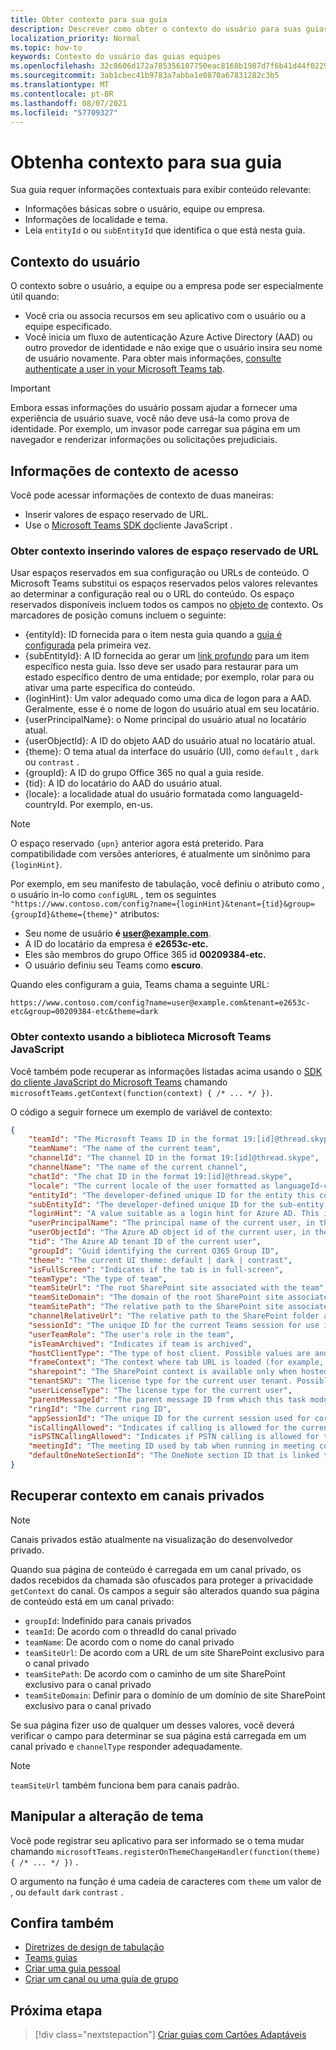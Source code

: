 ```yaml
---
title: Obter contexto para sua guia
description: Descrever como obter o contexto do usuário para suas guias
localization_priority: Normal
ms.topic: how-to
keywords: Contexto do usuário das guias equipes
ms.openlocfilehash: 32c8606d172a785356107750eac8168b1987d7f6b41d44f02297f0c19d22aa61
ms.sourcegitcommit: 3ab1cbec41b9783a7abba1e0870a67831282c3b5
ms.translationtype: MT
ms.contentlocale: pt-BR
ms.lasthandoff: 08/07/2021
ms.locfileid: "57709327"
---
```

# <a name="get-context-for-your-tab"></a>Obtenha contexto para sua guia

Sua guia requer informações contextuais para exibir conteúdo relevante:

* Informações básicas sobre o usuário, equipe ou empresa.
* Informações de localidade e tema.
* Leia `entityId` o ou `subEntityId` que identifica o que está nesta guia.

## <a name="user-context"></a>Contexto do usuário

O contexto sobre o usuário, a equipe ou a empresa pode ser especialmente útil quando:

* Você cria ou associa recursos em seu aplicativo com o usuário ou a equipe especificado.
* Você inicia um fluxo de autenticação Azure Active Directory (AAD) ou outro provedor de identidade e não exige que o usuário insira seu nome de usuário novamente. Para obter mais informações, [consulte authenticate a user in your Microsoft Teams tab](~/concepts/authentication/authentication.md).

> [!IMPORTANT]
> Embora essas informações do usuário possam ajudar a fornecer uma experiência de usuário suave, você não deve usá-la como prova de identidade. Por exemplo, um invasor pode carregar sua página em um navegador e renderizar informações ou solicitações prejudiciais.

## <a name="access-context-information"></a>Informações de contexto de acesso

Você pode acessar informações de contexto de duas maneiras:

* Inserir valores de espaço reservado de URL.
* Use o [Microsoft Teams SDK do](/javascript/api/overview/msteams-client)cliente JavaScript .

### <a name="get-context-by-inserting-url-placeholder-values"></a>Obter contexto inserindo valores de espaço reservado de URL

Usar espaços reservados em sua configuração ou URLs de conteúdo. O Microsoft Teams substitui os espaços reservados pelos valores relevantes ao determinar a configuração real ou o URL do conteúdo. Os espaço reservados disponíveis incluem todos os campos no [objeto de](/javascript/api/@microsoft/teams-js/microsoftteams.context?view=msteams-client-js-latest&preserve-view=true) contexto. Os marcadores de posição comuns incluem o seguinte:

* {entityId}: ID fornecida para o item nesta guia quando a [guia é configurada](~/tabs/how-to/create-tab-pages/configuration-page.md) pela primeira vez. 
* {subEntityId}: A ID fornecida ao gerar um [link profundo](~/concepts/build-and-test/deep-links.md) para um item específico nesta guia. Isso deve ser usado para restaurar para um estado específico dentro de uma entidade; por exemplo, rolar para ou ativar uma parte específica do conteúdo.
* {loginHint}: Um valor adequado como uma dica de logon para a AAD. Geralmente, esse é o nome de logon do usuário atual em seu locatário.
* {userPrincipalName}: o Nome principal do usuário atual no locatário atual.
* {userObjectId}: A ID do objeto AAD do usuário atual no locatário atual.
* {theme}: O tema atual da interface do usuário (UI), como `default` , `dark` ou `contrast` .
* {groupId}: A ID do grupo Office 365 no qual a guia reside.
* {tid}: A ID do locatário do AAD do usuário atual.
* {locale}: a localidade atual do usuário formatada como languageId-countryId. Por exemplo, en-us.

> [!NOTE]
> O espaço reservado `{upn}` anterior agora está preterido. Para compatibilidade com versões anteriores, é atualmente um sinônimo para `{loginHint}`.

Por exemplo, em seu manifesto de tabulação, você definiu o atributo como , o usuário in-lo como `configURL` , tem os seguintes `"https://www.contoso.com/config?name={loginHint}&tenant={tid}&group={groupId}&theme={theme}"` atributos:

* Seu nome de usuário **é user@example.com**.
* A ID do locatário da empresa é **e2653c-etc.**
* Eles são membros do grupo Office 365 id **00209384-etc.**
* O usuário definiu seu Teams como **escuro**.

Quando eles configuram a guia, Teams chama a seguinte URL:

`https://www.contoso.com/config?name=user@example.com&tenant=e2653c-etc&group=00209384-etc&theme=dark`

### <a name="get-context-by-using-the-microsoft-teams-javascript-library"></a>Obter contexto usando a biblioteca Microsoft Teams JavaScript

Você também pode recuperar as informações listadas acima usando o [SDK do cliente JavaScript do Microsoft Teams](/javascript/api/overview/msteams-client) chamando `microsoftTeams.getContext(function(context) { /* ... */ })`.

O código a seguir fornece um exemplo de variável de contexto:

```json
{
    "teamId": "The Microsoft Teams ID in the format 19:[id]@thread.skype",
    "teamName": "The name of the current team",
    "channelId": "The channel ID in the format 19:[id]@thread.skype",
    "channelName": "The name of the current channel",
    "chatId": "The chat ID in the format 19:[id]@thread.skype",
    "locale": "The current locale of the user formatted as languageId-countryId (for example, en-us)",
    "entityId": "The developer-defined unique ID for the entity this content points to",
    "subEntityId": "The developer-defined unique ID for the sub-entity this content points to",
    "loginHint": "A value suitable as a login hint for Azure AD. This is usually the login name of the current user, in their home tenant",
    "userPrincipalName": "The principal name of the current user, in the current tenant",
    "userObjectId": "The Azure AD object id of the current user, in the current tenant",
    "tid": "The Azure AD tenant ID of the current user",
    "groupId": "Guid identifying the current O365 Group ID",
    "theme": "The current UI theme: default | dark | contrast",
    "isFullScreen": "Indicates if the tab is in full-screen",
    "teamType": "The type of team",
    "teamSiteUrl": "The root SharePoint site associated with the team",
    "teamSiteDomain": "The domain of the root SharePoint site associated with the team",
    "teamSitePath": "The relative path to the SharePoint site associated with the team",
    "channelRelativeUrl": "The relative path to the SharePoint folder associated with the channel",
    "sessionId": "The unique ID for the current Teams session for use in correlating telemetry data",
    "userTeamRole": "The user's role in the team",
    "isTeamArchived": "Indicates if team is archived",
    "hostClientType": "The type of host client. Possible values are android, ios, web, desktop, rigel",
    "frameContext": "The context where tab URL is loaded (for example, content, task, setting, remove, sidePanel)",
    "sharepoint": "The SharePoint context is available only when hosted in SharePoint",
    "tenantSKU": "The license type for the current user tenant. Possible values are enterprise, free, edu, unknown",
    "userLicenseType": "The license type for the current user",
    "parentMessageId": "The parent message ID from which this task module is launched",
    "ringId": "The current ring ID",
    "appSessionId": "The unique ID for the current session used for correlating telemetry data",
    "isCallingAllowed": "Indicates if calling is allowed for the current logged in user",
    "isPSTNCallingAllowed": "Indicates if PSTN calling is allowed for the current logged in user",
    "meetingId": "The meeting ID used by tab when running in meeting context",
    "defaultOneNoteSectionId": "The OneNote section ID that is linked to the channel"
}
```

## <a name="retrieve-context-in-private-channels"></a>Recuperar contexto em canais privados

> [!Note]
> Canais privados estão atualmente na visualização do desenvolvedor privado.

Quando sua página de conteúdo é carregada em um canal privado, os dados recebidos da chamada são ofuscados para proteger a privacidade `getContext` do canal. Os campos a seguir são alterados quando sua página de conteúdo está em um canal privado:

* `groupId`: Indefinido para canais privados
* `teamId`: De acordo com o threadId do canal privado
* `teamName`: De acordo com o nome do canal privado
* `teamSiteUrl`: De acordo com a URL de um site SharePoint exclusivo para o canal privado
* `teamSitePath`: De acordo com o caminho de um site SharePoint exclusivo para o canal privado
* `teamSiteDomain`: Definir para o domínio de um domínio de site SharePoint exclusivo para o canal privado

Se sua página fizer uso de qualquer um desses valores, você deverá verificar o campo para determinar se sua página está carregada em um canal privado e `channelType` responder adequadamente.

> [!Note]
> `teamSiteUrl` também funciona bem para canais padrão.

## <a name="handle-theme-change"></a>Manipular a alteração de tema

Você pode registrar seu aplicativo para ser informado se o tema mudar chamando `microsoftTeams.registerOnThemeChangeHandler(function(theme) { /* ... */ })` .

O argumento na função é uma cadeia de caracteres com `theme` um valor de , ou `default` `dark` `contrast` .

## <a name="see-also"></a>Confira também

* [Diretrizes de design de tabulação](~/tabs/how-to/build-adaptive-card-tabs.md)
* [Teams guias](~/tabs/what-are-tabs.md)
* [Criar uma guia pessoal](~/tabs/how-to/create-personal-tab.md)
* [Criar um canal ou uma guia de grupo](~/tabs/how-to/create-channel-group-tab.md)

## <a name="next-step"></a>Próxima etapa

> [!div class="nextstepaction"]
> [Criar guias com Cartões Adaptáveis](~/tabs/how-to/build-adaptive-card-tabs.md)